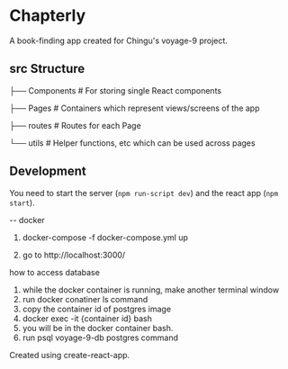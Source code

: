 # Chapterly

A book-finding app created for Chingu's voyage-9 project.

## src Structure

├── Components # For storing single React components

├── Pages # Containers which represent views/screens of the app

├── routes # Routes for each Page

└── utils # Helper functions, etc which can be used across pages

## Development

You need to start the server (`npm run-script dev`) and the react app (`npm start`).

-- docker

1. docker-compose -f docker-compose.yml up

2. go to http://localhost:3000/

how to access database

1. while the docker container is running, make another terminal window
2. run docker conatiner ls command
3. copy the container id of postgres image
4. docker exec -it {container id} bash
5. you will be in the docker container bash.
6. run psql voyage-9-db postgres command

Created using create-react-app.
